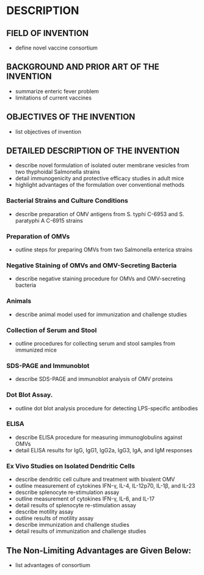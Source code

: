 # DESCRIPTION

## FIELD OF INVENTION

- define novel vaccine consortium

## BACKGROUND AND PRIOR ART OF THE INVENTION

- summarize enteric fever problem
- limitations of current vaccines

## OBJECTIVES OF THE INVENTION

- list objectives of invention

## DETAILED DESCRIPTION OF THE INVENTION

- describe novel formulation of isolated outer membrane vesicles from two thyphoidal Salmonella strains
- detail immunogenicity and protective efficacy studies in adult mice
- highlight advantages of the formulation over conventional methods

### Bacterial Strains and Culture Conditions

- describe preparation of OMV antigens from S. typhi C-6953 and S. paratyphi A C-6915 strains

### Preparation of OMVs

- outline steps for preparing OMVs from two Salmonella enterica strains

### Negative Staining of OMVs and OMV-Secreting Bacteria

- describe negative staining procedure for OMVs and OMV-secreting bacteria

### Animals

- describe animal model used for immunization and challenge studies

### Collection of Serum and Stool

- outline procedures for collecting serum and stool samples from immunized mice

### SDS-PAGE and Immunoblot

- describe SDS-PAGE and immunoblot analysis of OMV proteins

### Dot Blot Assay.

- outline dot blot analysis procedure for detecting LPS-specific antibodies

### ELISA

- describe ELISA procedure for measuring immunoglobulins against OMVs
- detail ELISA results for IgG, IgG1, IgG2a, IgG3, IgA, and IgM responses

### Ex Vivo Studies on Isolated Dendritic Cells

- describe dendritic cell culture and treatment with bivalent OMV
- outline measurement of cytokines IFN-γ, IL-4, IL-12p70, IL-1β, and IL-23
- describe splenocyte re-stimulation assay
- outline measurement of cytokines IFN-γ, IL-6, and IL-17
- detail results of splenocyte re-stimulation assay
- describe motility assay
- outline results of motility assay
- describe immunization and challenge studies
- detail results of immunization and challenge studies

## The Non-Limiting Advantages are Given Below:

- list advantages of consortium

